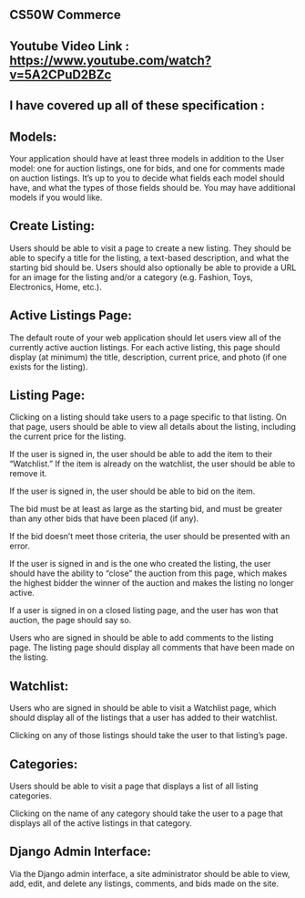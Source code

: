 CS50W Commerce 
--------------

Youtube Video Link : https://www.youtube.com/watch?v=5A2CPuD2BZc
-----------------------------------------------------------------

I have covered up all of these specification : 
----------------------------------------------

Models:
-------------------------------------------------------------------------------------------------------------------------------------------------------------------------
 Your application should have at least three models in addition to the User model: one for auction listings, one for bids, and one for comments made on auction listings.
 It’s up to you to decide what fields each model should have, and what the types of those fields should be. 
 You may have additional models if you would like.


Create Listing:
--------------------------------------------------------------------------------------------------------------------------------------------------
Users should be able to visit a page to create a new listing.
They should be able to specify a title for the listing, a text-based description, and what the starting bid should be. 
Users should also optionally be able to provide a URL for an image for the listing and/or a category (e.g. Fashion, Toys, Electronics, Home, etc.).


Active Listings Page:
------------------------------------------------------------------------------------------------------------------------------------------------
 The default route of your web application should let users view all of the currently active auction listings.
 For each active listing, this page should display (at minimum) the title, description, current price, and photo (if one exists for the listing).


Listing Page:
------------------------------------------------------------------------------------------------------------------------------------------------------------------------------------------------------------------------
Clicking on a listing should take users to a page specific to that listing.
On that page, users should be able to view all details about the listing, including the current price for the listing.

If the user is signed in, the user should be able to add the item to their “Watchlist.” If the item is already on the watchlist, the user should be able to remove it.

If the user is signed in, the user should be able to bid on the item.

The bid must be at least as large as the starting bid, and must be greater than any other bids that have been placed (if any).

If the bid doesn’t meet those criteria, the user should be presented with an error.

If the user is signed in and is the one who created the listing, the user should have the ability to “close” the auction from this page, which makes the highest bidder the winner of the auction and makes the listing no longer active.

If a user is signed in on a closed listing page, and the user has won that auction, the page should say so.

Users who are signed in should be able to add comments to the listing page. The listing page should display all comments that have been made on the listing.


Watchlist:
----------------------------------------------------------------------------------------------------------------------------------------------------
Users who are signed in should be able to visit a Watchlist page, which should display all of the listings that a user has added to their watchlist.

Clicking on any of those listings should take the user to that listing’s page.


Categories:
------------------------------------------------------------------------------------------------------------------------------
Users should be able to visit a page that displays a list of all listing categories.

Clicking on the name of any category should take the user to a page that displays all of the active listings in that category.


Django Admin Interface:
----------------------------------------------------------------------------------------------------------------------------------------------------
Via the Django admin interface, a site administrator should be able to view, add, edit, and delete any listings, comments, and bids made on the site.
